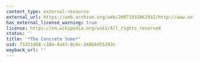 ```yaml
---
content_type: external-resource
external_url: https://web.archive.org/web/20071031062932/http://www.onlineethics.org/CMS/edu/instructessays/sumo.aspx
has_external_license_warning: true
license: https://en.wikipedia.org/wiki/All_rights_reserved
status: ''
title: '*The Concrete Sumo*'
uid: 71d21d88-c18e-4a43-8c6c-240b6d55293c
wayback_url: ''
---
```

